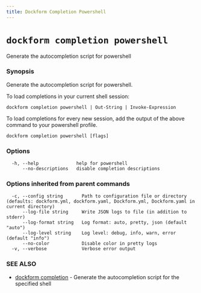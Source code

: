 ```yaml
---
title: Dockform Completion Powershell
---
```


# `dockform completion powershell`

Generate the autocompletion script for powershell

### Synopsis

Generate the autocompletion script for powershell.

To load completions in your current shell session:

	dockform completion powershell | Out-String | Invoke-Expression

To load completions for every new session, add the output of the above command
to your powershell profile.


```
dockform completion powershell [flags]
```

### Options

```
  -h, --help              help for powershell
      --no-descriptions   disable completion descriptions
```

### Options inherited from parent commands

```
  -c, --config string       Path to configuration file or directory (defaults: dockform.yml, dockform.yaml, Dockform.yml, Dockform.yaml in current directory)
      --log-file string     Write JSON logs to file (in addition to stderr)
      --log-format string   Log format: auto, pretty, json (default "auto")
      --log-level string    Log level: debug, info, warn, error (default "info")
      --no-color            Disable color in pretty logs
  -v, --verbose             Verbose error output
```

### SEE ALSO

* [dockform completion](/cli/dockform_completion)	 - Generate the autocompletion script for the specified shell

